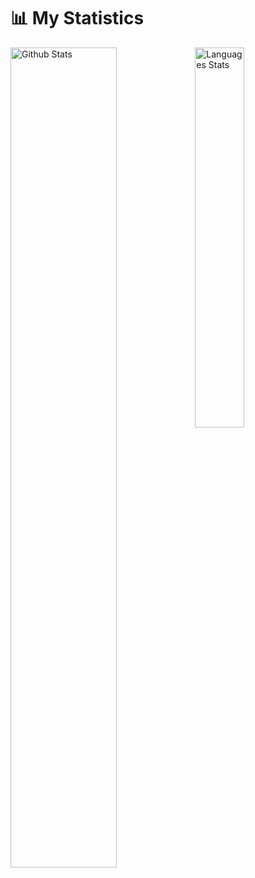 # 📊 My Statistics

<div class="block">
  <img src="https://github-readme-stats.vercel.app/api?username=lucreeper74&show_icons=true&theme=gruvbox&rank_icon=github&include_all_commits=true&bg_color=24292f&border_color=343b45&custom_title=Luc_Creeper's%20Github%20Stats" alt="Github Stats" width=58% align=left />
  <img src="https://github-readme-stats.vercel.app/api/top-langs/?username=lucreeper74&layout=donut&theme=gruvbox&bg_color=24292f&border_color=343b45&size_weight=0.5&count_weight=0.5" alt="Languages Stats" width=39.5% />
</div>
